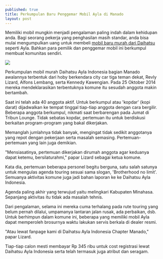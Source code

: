 ```yaml
---
published: true
title: Perkumpulan Baru Penggemar Mobil Ayla di Manado
layout: post
---
```

Memiliki mobil mungkin menjadi pengalaman paling indah dalam kehidupan anda. Bagi seorang pekerja yang penghasilan masih standar, anda bisa mulai mengumpulkan uang untuk membeli <a href="http://daihatsu.co.id/product/ayla">mobil baru murah dari Daihatsu</a> seperti Ayla. Bahkan para pemilik dan penggemar mobil ini berkumpul membuat komunitas sendiri. 

<img src="http://cdn1-a.production.liputan6.static6.com/medias/1063062/big/097220900_1448178790-20151121235155.jpg">

Perkumpulan mobil murah Daihatsu Ayla Indonesia bagian Manado awalannya terbentuk dari hoby berkendara city car tiga teman dekat, Revly Lizard, Alfons Lembang, serta Kennedy Kawengian. Pada 25 Oktober 2014 mereka mendeklarasikan terbentuknya komune itu sesudah anggota makin bertambah. 

Saat ini telah ada 40 anggota aktif. Untuk berkumpul atau 'kopdar' (kopi darat) dijadwalkan ke tempat tinggal tiap-tiap anggota dengan cara bergilir. Beberapa anggota berkumpul, nikmati saat berbarengan pada Jumat di Tribun Lounge. Tidak sebatas kopdar, pertemuan itu untuk berdiskusi berkaitan program-program yang bakal dikerjakan. 

Memanglah jumlahnya tidak banyak, mengingat tidak sedikit anggotanya yang repot dengan pekerjaan serta masalah semasing. Pertemuan-pertemuan yang lain juga demikian. 

"Mensiasatinya, pertemuan dikerjakan dirumah anggota agar keduanya dapat ketemu, bersilaturahmi," papar Lizard sebagai ketua komune. 

Kata dia, pertemuan beberapa personel begitu berguna, satu salah satunya untuk mengulas agenda touring sesuai sama slogan, 'Brotherhood no limit'. Semuanya aktivitas komune juga jadi bahan laporan ke ke Daihatsu Ayla Indonesia. 

Agenda paling akhir yang terwujud yaitu melingkari Kabupaten Minahasa. Sepanjang aktivitas itu tidak ada masalah tehnis. 

Dari pengalaman, selama ini mereka cuma terhalang pada rute touring yang belum pernah dilalui, umpamanya lantaran jalan rusak, ada perbaikan, dsb. 
Untuk berhimpun dalam komune ini, beberapa yang memiliki mobil Ayla dapat memperoleh brosurnya waktu lakukan servis berkala di dealer resmi. 

"Atau lewat fanpage kami di Daihatsu Ayla Indonesia Chapter Manado," papar Lizard. 

Tiap-tiap calon mesti membayar Rp 345 ribu untuk cost registrasi lewat Daihatsu Ayla Indonesia serta telah termasuk juga atribut dan seragam.